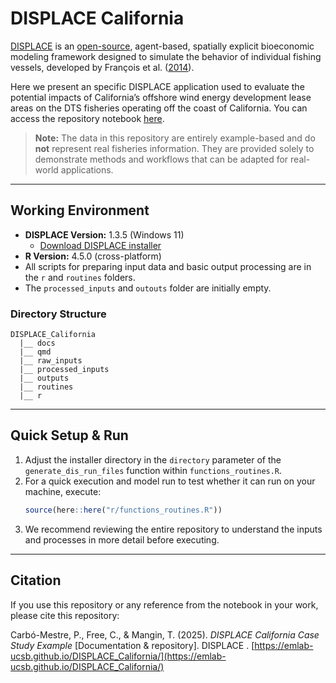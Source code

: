 # DISPLACE California

[DISPLACE](https://displace-project.org) is an [open-source](https://github.com/frabas/DISPLACE_GUI), agent-based, spatially explicit bioeconomic modeling framework designed to simulate the behavior of individual fishing vessels, developed by François et al. ([2014](https://doi.org/10.1139/cjfas-2013-0126)).  

Here we present an specific DISPLACE application used to evaluate the potential impacts of California’s offshore wind energy development lease areas on the DTS fisheries operating off the coast of California. You can access the repository notebook [here](https://emlab-ucsb.github.io/DISPLACE_California/).

> **Note:** The data in this repository are entirely example-based and do **not** represent real fisheries information. They are provided solely to demonstrate methods and workflows that can be adapted for real-world applications.

---

## Working Environment

- **DISPLACE Version:** 1.3.5 (Windows 11)
  - [Download DISPLACE installer](https://displace-project.org/blog/download/)
- **R Version:** 4.5.0 (cross-platform)
- All scripts for preparing input data and basic output processing are in the `r` and `routines` folders.
- The `processed_inputs` and `outouts` folder are initially empty.

### Directory Structure

```
DISPLACE_California
  |__ docs
  |__ qmd
  |__ raw_inputs
  |__ processed_inputs
  |__ outputs
  |__ routines
  |__ r
```

---

## Quick Setup & Run

1. Adjust the installer directory in the `directory` parameter of the `generate_dis_run_files` function within `functions_routines.R`.
2. For a quick execution and model run to test whether it can run on your machine, execute:
    ```r
    source(here::here("r/functions_routines.R"))
    ```
3. We recommend reviewing the entire repository to understand the inputs and processes in more detail before executing.

---

## Citation

If you use this repository or any reference from the notebook in your work, please cite this repository:  

Carbó-Mestre, P., Free, C., & Mangin, T. (2025). *DISPLACE California Case Study Example* [Documentation & repository]. DISPLACE . [https://emlab-ucsb.github.io/DISPLACE_California/](https://emlab-ucsb.github.io/DISPLACE_California/)
